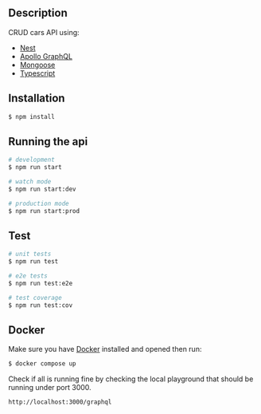 ## Description

CRUD cars API using:
- [Nest](https://github.com/nestjs/nest)
- [Apollo GraphQL](https://www.apollographql.com/)
- [Mongoose](https://mongoosejs.com/)
- [Typescript](https://www.typescriptlang.org/)

## Installation

```bash
$ npm install
```

## Running the api

```bash
# development
$ npm run start

# watch mode
$ npm run start:dev

# production mode
$ npm run start:prod
```

## Test

```bash
# unit tests
$ npm run test

# e2e tests
$ npm run test:e2e

# test coverage
$ npm run test:cov
```

## Docker

Make sure you have [Docker](https://www.docker.com/products/docker-desktop/) installed and opened then run:

```bash
$ docker compose up
```

Check if all is running fine by checking the local playground that should be running under port 3000.

```bash
http://localhost:3000/graphql
```
